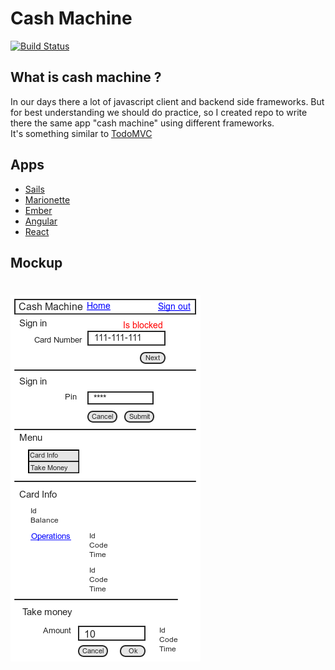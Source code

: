 # Cash Machine
[![Build Status](https://travis-ci.org/ButuzGOL/cashmachine.svg?branch=master)](https://travis-ci.org/ButuzGOL/cashmachine)

## What is cash machine ?
In our days there a lot of javascript client and backend side frameworks. But for best understanding we should do practice, so I created repo to write there the same app "cash machine" using different frameworks.  
It's something similar to [TodoMVC](https://github.com/tastejs/todomvc)

## Apps
* [Sails](https://github.com/ButuzGOL/cashmachine/tree/master/apps/sails)
* [Marionette](https://github.com/ButuzGOL/cashmachine/tree/master/apps/marionette)
* [Ember](https://github.com/ButuzGOL/cashmachine/tree/master/apps/ember)
* [Angular](https://github.com/ButuzGOL/cashmachine/tree/master/apps/angular)
* [React](https://github.com/ButuzGOL/cashmachine/tree/master/apps/react)

## Mockup
# ![Mockup](mockup.png)
